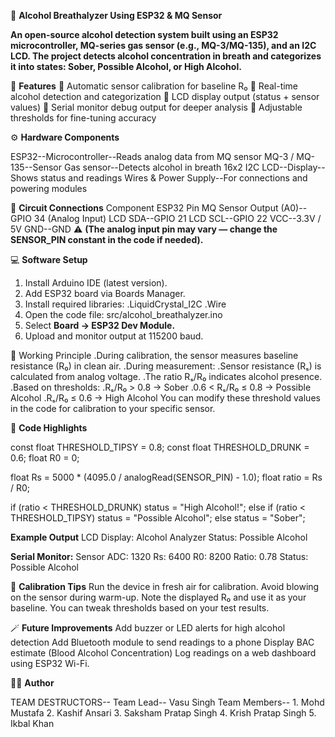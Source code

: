 🍷 **Alcohol Breathalyzer Using ESP32 & MQ Sensor**

**An open-source alcohol detection system built using an ESP32 microcontroller, MQ-series gas sensor (e.g., MQ-3/MQ-135), and an I2C LCD.
The project detects alcohol concentration in breath and categorizes it into states: Sober, Possible Alcohol, or High Alcohol.**

🧰 **Features**
🔹 Automatic sensor calibration for baseline R₀
🔹 Real-time alcohol detection and categorization
🔹 LCD display output (status + sensor values)
🔹 Serial monitor debug output for deeper analysis
🔹 Adjustable thresholds for fine-tuning accuracy

⚙️ **Hardware Components**

ESP32--Microcontroller--Reads analog data from MQ sensor
MQ-3 / MQ-135--Sensor	Gas sensor--Detects alcohol in breath
16x2 I2C LCD--Display--Shows status and readings
Wires & Power Supply--For connections and powering modules

🔌 **Circuit Connections**
Component	ESP32 Pin
MQ Sensor Output (A0)--GPIO 34 (Analog Input)
LCD SDA--GPIO 21
LCD SCL--GPIO 22
VCC--3.3V / 5V
GND--GND 
⚠️ **(The analog input pin may vary — change the SENSOR_PIN constant in the code if needed).**

💻 **Software Setup**
1. Install Arduino IDE (latest version).
2. Add ESP32 board via Boards Manager.
3. Install required libraries:
   .LiquidCrystal_I2C
   .Wire
4. Open the code file:
    src/alcohol_breathalyzer.ino
5. Select **Board → ESP32 Dev Module.**
6. Upload and monitor output at 115200 baud.

🧮 Working Principle
   .During calibration, the sensor measures baseline resistance (R₀) in clean air.
   .During measurement:
     .Sensor resistance (Rₛ) is calculated from analog voltage.
     .The ratio Rₛ/R₀ indicates alcohol presence.
     .Based on thresholds:
     .Rₛ/R₀ > 0.8 → Sober
     .0.6 < Rₛ/R₀ ≤ 0.8 → Possible Alcohol
     .Rₛ/R₀ ≤ 0.6 → High Alcohol
    You can modify these threshold values in the code for calibration to your specific sensor.

🧩 **Code Highlights**

const float THRESHOLD_TIPSY = 0.8;
const float THRESHOLD_DRUNK = 0.6;
float R0 = 0;

float Rs = 5000 * (4095.0 / analogRead(SENSOR_PIN) - 1.0);
float ratio = Rs / R0;

if (ratio < THRESHOLD_DRUNK) status = "High Alcohol!";
else if (ratio < THRESHOLD_TIPSY) status = "Possible Alcohol";
else status = "Sober";

**Example Output**
  LCD Display:
      Alcohol Analyzer
      Status: Possible Alcohol

**Serial Monitor:**
   Sensor ADC: 1320   Rs: 6400   R0: 8200   Ratio: 0.78
   Status: Possible Alcohol 
   
🧪 **Calibration Tips**
  Run the device in fresh air for calibration.
  Avoid blowing on the sensor during warm-up.
  Note the displayed R₀ and use it as your baseline.
  You can tweak thresholds based on your test results.

🪄 **Future Improvements**
  Add buzzer or LED alerts for high alcohol detection
  Add Bluetooth module to send readings to a phone
  Display BAC estimate (Blood Alcohol Concentration)
  Log readings on a web dashboard using ESP32 Wi-Fi. 

🧑‍💻 **Author**

  TEAM DESTRUCTORS-- 
    Team Lead-- Vasu Singh 
      Team Members-- 
       1. Mohd Mustafa 
       2. Kashif Ansari 
       3. Saksham Pratap Singh 
       4. Krish Pratap Singh 
       5. Ikbal Khan 
                     



